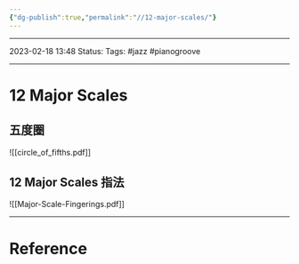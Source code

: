 ```yaml
---
{"dg-publish":true,"permalink":"//12-major-scales/"}
---
```



---
2023-02-18  13:48
Status: 
Tags: #jazz #pianogroove

---
# 12 Major Scales

## 五度圈
![[circle_of_fifths.pdf]]

## 12 Major Scales 指法
![[Major-Scale-Fingerings.pdf]]





---
# Reference


